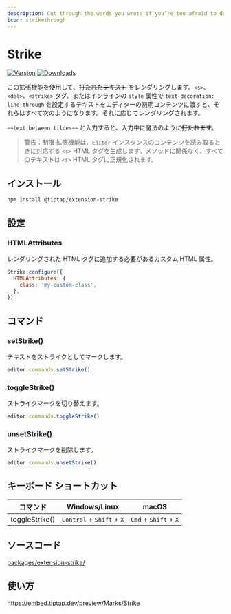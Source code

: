 ```yaml
---
description: Cut through the words you wrote if you’re too afraid to delete it.
icon: strikethrough
---
```


# Strike

[![Version](https://img.shields.io/npm/v/@tiptap/extension-strike.svg?label=version)](https://www.npmjs.com/package/@tiptap/extension-strike)
[![Downloads](https://img.shields.io/npm/dm/@tiptap/extension-strike.svg)](https://npmcharts.com/compare/@tiptap/extension-strike?minimal=true)

<!-- Use this extension to render ~~striked text~~. If you pass `<s>`, `<del>`, `<strike>` tags, or text with inline `style` attributes setting `text-decoration: line-through` in the editor’s initial content, they all will be rendered accordingly. -->

<!-- Type <code>&Tilde;&Tilde;text between tildes&Tilde;&Tilde;</code> and it will be magically ~~striked through~~ while you type. -->

<!-- ::: warning Restrictions
The extension will generate the corresponding `<s>` HTML tags when reading contents of the `Editor` instance. All text striked through, regardless of the method will be normalized to `<s>` HTML tags.
::: -->

この拡張機能を使用して、~~打たれたテキスト~~ をレンダリングします。`<s>`、`<del>`、`<strike>` タグ、またはインラインの  `style` 属性で `text-decoration: line-through` を設定するテキストをエディターの初期コンテンツに渡すと、それらはすべて次のようになります。それに応じてレンダリングされます。

<code>&Tilde;&Tilde;text between tildes&Tilde;&Tilde;</code> と入力すると、入力中に魔法のように~~打たれます~~。

> 警告：制限
拡張機能は、`Editor` インスタンスのコンテンツを読み取るときに対応する `<s>` HTML タグを生成します。メソッドに関係なく、すべてのテキストは `<s>` HTML タグに正規化されます。

## インストール

```bash
npm install @tiptap/extension-strike
```

## 設定

### HTMLAttributes

<!-- Custom HTML attributes that should be added to the rendered HTML tag. -->

レンダリングされた HTML タグに追加する必要があるカスタム HTML 属性。

```js
Strike.configure({
  HTMLAttributes: {
    class: 'my-custom-class',
  },
})
```

## コマンド

### setStrike()

<!-- Mark text as striked. -->

テキストをストライクとしてマークします。

```js
editor.commands.setStrike()
```

### toggleStrike()

<!-- Toggle strike mark. -->

ストライクマークを切り替えます。

```js
editor.commands.toggleStrike()
```

### unsetStrike()

<!-- Remove strike mark. -->

ストライクマークを削除します。

```js
editor.commands.unsetStrike()
```

## キーボード ショートカット
| コマンド | Windows/Linux                   | macOS                       |
| -------------- | ------------------------------- | --------------------------- |
| toggleStrike() | `Control` + `Shift` + `X` | `Cmd` + `Shift` + `X` |

## ソースコード
[packages/extension-strike/](https://github.com/ueberdosis/tiptap/blob/main/packages/extension-strike/)

## 使い方
https://embed.tiptap.dev/preview/Marks/Strike
